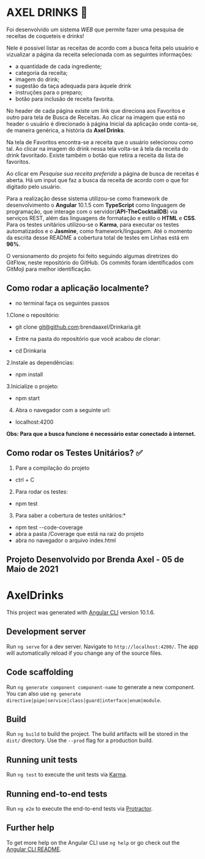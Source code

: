 # AXEL DRINKS :tropical_drink:

Foi desenvolvido um sistema *WEB* que permite fazer uma pesquisa de receitas de coqueteis e drinks!

Nele é possivel listar as receitas de acordo com a busca feita pelo usuário e vizualizar a página da receita selecionada com as seguintes informações:
* a quantidade de cada ingrediente;
* categoria da receita;
* imagem do drink;
* sugestão da taça adequada para àquele drink
* instruções para o preparo;
* botão para inclusão de receita favorita.

No header de cada página existe um link que direciona aos Favoritos e outro para tela de Busca de Receitas. Ao clicar na imagem que está no header o usuário é direcionado à página Inicial da aplicação onde conta-se, de maneira genérica, a história da **Axel Drinks**.

Na tela de Favoritos encontra-se a receita que o usuário selecionou como tal. Ao clicar na imagem do drink nessa tela volta-se à tela da receita do drink favoritado. Existe também o botão que retira a receita da lista de favoritos.

Ao clicar em *Pesquise sua receita preferida* a página de busca de receitas é aberta. Há um input que faz a busca da receita de acordo com o que for digitado pelo usuário.

Para a realização desse sistema utilizou-se como framework de desenvolvimento o **Angular** 10.1.5  com **TypeScript** como linguagem de programação, que interage com o servidor(**API-TheCocktailDB**) via serviços REST, além das linguagens de formatação e estilo o **HTML** e **CSS**.
Para os testes unitários utilizou-se o **Karma**, para executar os testes automatizados e o **Jasmine**, como framework/linguagem.
Até o momento da escrita desse README a cobertura total de testes em Linhas está em **96%**.

O versionamento do projeto foi feito seguindo algumas diretrizes do GitFlow, neste repositório do GitHub. Os commits foram identificados com GitMoji para melhor identificação.


## Como rodar a aplicação localmente?

- no terminal faça os seguintes passos

1.Clone o repositório:
* git clone git@github.com:brendaaxel/Drinkaria.git
- Entre na pasta do repositório que você acabou de clonar:
* cd Drinkaria

2.Instale as dependências:
* npm install

3.Inicialize o projeto:
* npm start

4. Abra o navegador com a seguinte url:
* localhost:4200

**Obs: Para que a busca funcione é necessário estar conectado à internet.**

## Como rodar os Testes Unitários? :white_check_mark:

1. Pare a compilação do projeto
* ctrl + C

2. Para rodar os testes:
* npm test

3. Para saber a cobertura de testes unitários:*
* npm test --code-coverage
* abra a pasta /Coverage que está na raiz do projeto
* abra no navegador o arquivo index.html




**Projeto Desenvolvido por Brenda Axel - 05 de Maio de 2021**
------------------------------------------------------------------------------------------------------
# AxelDrinks

This project was generated with [Angular CLI](https://github.com/angular/angular-cli) version 10.1.6.

## Development server

Run `ng serve` for a dev server. Navigate to `http://localhost:4200/`. The app will automatically reload if you change any of the source files.

## Code scaffolding

Run `ng generate component component-name` to generate a new component. You can also use `ng generate directive|pipe|service|class|guard|interface|enum|module`.

## Build

Run `ng build` to build the project. The build artifacts will be stored in the `dist/` directory. Use the `--prod` flag for a production build.

## Running unit tests

Run `ng test` to execute the unit tests via [Karma](https://karma-runner.github.io).

## Running end-to-end tests

Run `ng e2e` to execute the end-to-end tests via [Protractor](http://www.protractortest.org/).

## Further help

To get more help on the Angular CLI use `ng help` or go check out the [Angular CLI README](https://github.com/angular/angular-cli/blob/master/README.md).
